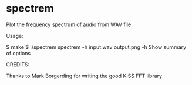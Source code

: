 spectrem
========

Plot the frequency spectrum of audio from WAV file


Usage:

$ make
$ ./spectrem
spectrem -h  input.wav output.png
	-h            Show summary of options




CREDITS:

Thanks to Mark Borgerding for writing the good KISS FFT library
